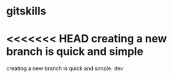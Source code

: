 # gitskills
<<<<<<< HEAD
creating a new branch is quick and simple
=======
creating a new branch is quick and simple.
dev

